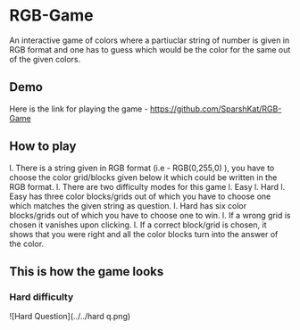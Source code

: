 # RGB-Game
An interactive game of colors where a partiuclar string of number is given in RGB format and one has to guess which would be the color for the same out of the given colors.

## Demo
Here is the link for playing the game - https://github.com/SparshKat/RGB-Game

## How to play
l. There is a string given in RGB format (i.e - RGB(0,255,0) ), you have to choose the color grid/blocks given below it which could be written in the RGB format. 
l. There are two difficulty modes for this game
  l. Easy 
  l. Hard
l. Easy has three color blocks/grids out of which you have to choose one which matches the given string as question.
l. Hard has six color blocks/grids out of which you have to choose one to win.
l. If a wrong grid is chosen it vanishes upon clicking.
l. If a correct block/grid is chosen, it shows that you were right and all the color blocks turn into the answer of the color.

## This is how the game looks

### Hard difficulty 
![Hard Question](../../hard q.png)

